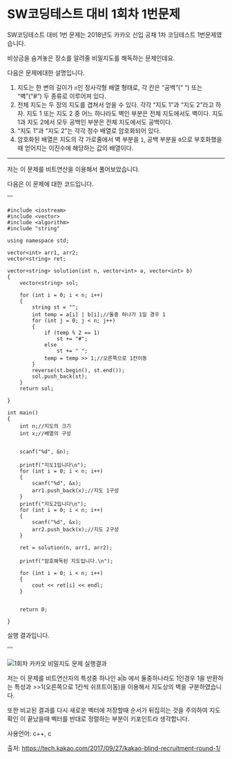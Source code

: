 # SW코딩테스트 대비 1회차 1번문제

SW코딩테스트 대비 1번 문제는 2018년도 카카오 신입 공채 1차 코딩테스트 1번문제였습니다.



비상금을 숨겨놓은 장소를 알려줄 비밀지도를 해독하는 문제인데요. 

다음은 문제에대한 설명입니다.

1. 지도는 한 변의 길이가 `n`인 정사각형 배열 형태로, 각 칸은 “공백”(“ “) 또는 “벽”(“#”) 두 종류로 이루어져 있다.
2. 전체 지도는 두 장의 지도를 겹쳐서 얻을 수 있다. 각각 “지도 1”과 “지도 2”라고 하자. 지도 1 또는 지도 2 중 어느 하나라도 벽인 부분은 전체 지도에서도 벽이다. 지도 1과 지도 2에서 모두 공백인 부분은 전체 지도에서도 공백이다.
3. “지도 1”과 “지도 2”는 각각 정수 배열로 암호화되어 있다.
4. 암호화된 배열은 지도의 각 가로줄에서 벽 부분을 `1`, 공백 부분을 `0`으로 부호화했을 때 얻어지는 이진수에 해당하는 값의 배열이다.                             

---

저는 이 문제를 비트연산을 이용해서 풀어보았습니다.

다음은 이 문제에 대한 코드입니다.

'''

```
#include <iostream>
#include <vector>
#include <algorithm>
#include "string"

using namespace std;

vector<int> arr1, arr2;
vector<string> ret;

vector<string> solution(int n, vector<int> a, vector<int> b)
{
	vector<string> sol;

	for (int i = 0; i < n; i++)
	{
		string st = "";
		int temp = a[i] | b[i];//둘중 하나가 1일 경우 1 
		for (int j = 0; j < n; j++)
		{
			if (temp % 2 == 1)
				st += "#";
			else
				st += " ";
			temp = temp >> 1;//오른쪽으로 1칸이동
		}
		reverse(st.begin(), st.end());
		sol.push_back(st);
	}
	return sol;

}

int main()
{
	int n;//지도의 크기 
	int x;//배열의 구성 


	scanf("%d", &n);
	
	printf("지도1입니다\n");
	for (int i = 0; i < n; i++)
	{
		scanf("%d", &x);
		arr1.push_back(x);//지도 1구성
	}
	printf("지도2입니다\n");
	for (int i = 0; i < n; i++)
	{
		scanf("%d", &x);
		arr2.push_back(x);//지도 2구성
	}
	
	ret = solution(n, arr1, arr2);
	
	printf("암호해독된 지도입니다.\n");
	
	for (int i = 0; i < n; i++)
	{
		cout << ret[i] << endl;
	}


	return 0;

}
```

실행 결과입니다.

'''

![1회차 카카오 비밀지도 문제 실행결과](https://user-images.githubusercontent.com/52284829/68637434-f59de400-0541-11ea-8a8c-99c4c2476986.png)

저는 이 문제를 비트연산자의 특성중 하나인 a|b 에서 둘중하나라도 1인경우 1을 반환하는 특성과 >>1(오른쪽으로 1칸씩 쉬프트이동)을 이용해서 지도상의 벽을 구분하였습니다. 

또한 비교된 결과를 다시 새로운 벡터에 저장할때 순서가 뒤집히는 것을 주의하여 지도 확인 이 끝났을때 벡터를 반대로 정렬하는 부분이 키포인트라 생각합니다.

사용언어: c++, c

출처: https://tech.kakao.com/2017/09/27/kakao-blind-recruitment-round-1/ 

